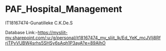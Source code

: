 # PAF_Hospital_Management

IT18167474-Gunatilleke C.K.De.S

Database Link:-https://mysliit-my.sharepoint.com/:u:/g/personal/it18167474_my_sliit_lk/Ed_YeK_mcJVIj8RfrjTPyVUBW4srhs5SHSy6sAqh1P3ayA?e=89AlhO

